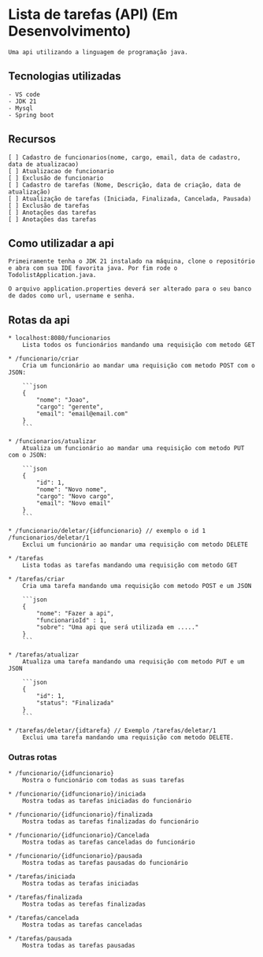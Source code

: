 # Lista de tarefas (API) (Em Desenvolvimento)

    Uma api utilizando a linguagem de programação java.

## Tecnologias utilizadas

    - VS code
    - JDK 21
    - Mysql
    - Spring boot

## Recursos

    [ ] Cadastro de funcionarios(nome, cargo, email, data de cadastro, data de atualizacao)
    [ ] Atualizacao de funcionario
    [ ] Exclusão de funcionario
    [ ] Cadastro de tarefas (Nome, Descrição, data de criação, data de atualização)
    [ ] Atualização de tarefas (Iniciada, Finalizada, Cancelada, Pausada)
    [ ] Exclusão de tarefas
    [ ] Anotações das tarefas
    [ ] Anotações das tarefas

## Como utilizadar a api

    Primeiramente tenha o JDK 21 instalado na máquina, clone o repositório e abra com sua IDE favorita java. Por fim rode o TodolistApplication.java.

    O arquivo application.properties deverá ser alterado para o seu banco de dados como url, username e senha.

## Rotas da api

    * localhost:8080/funcionarios
        Lista todos os funcionários mandando uma requisição com metodo GET

    * /funcionario/criar
        Cria um funcionário ao mandar uma requisição com metodo POST com o JSON:

        ```json
        {
            "nome": "Joao",
            "cargo": "gerente",
            "email": "email@email.com"
        }
        ```

    * /funcionarios/atualizar
        Atualiza um funcionário ao mandar uma requisição com metodo PUT com o JSON:

        ```json
        {
            "id": 1,
            "nome": "Novo nome",
            "cargo": "Novo cargo",
            "email": "Novo email"
        }
        ```

    * /funcionario/deletar/{idfuncionario} // exemplo o id 1 /funcionarios/deletar/1
        Exclui um funcionário ao mandar uma requisição com metodo DELETE 

    * /tarefas 
        Lista todas as tarefas mandando uma requisição com metodo GET

    * /tarefas/criar
        Cria uma tarefa mandando uma requisição com metodo POST e um JSON

        ```json
        {
            "nome": "Fazer a api",
            "funcionarioId" : 1,
            "sobre": "Uma api que será utilizada em ....."
        }
        ```

    * /tarefas/atualizar
        Atualiza uma tarefa mandando uma requisição com metodo PUT e um JSON

        ```json
        {
            "id": 1,
            "status": "Finalizada"
        }
        ```

    * /tarefas/deletar/{idtarefa} // Exemplo /tarefas/deletar/1
        Exclui uma tarefa mandando uma requisição com metodo DELETE.


### Outras rotas
    
    * /funcionario/{idfuncionario}
        Mostra o funcionário com todas as suas tarefas

    * /funcionario/{idfuncionario}/iniciada
        Mostra todas as tarefas iniciadas do funcionário

    * /funcionario/{idfuncionario}/finalizada
        Mostra todas as tarefas finalizadas do funcionário

    * /funcionario/{idfuncionario}/Cancelada
        Mostra todas as tarefas canceladas do funcionário

    * /funcionario/{idfuncionario}/pausada
        Mostra todas as tarefas pausadas do funcionário

    * /tarefas/iniciada
        Mostra todas as terafas iniciadas

    * /tarefas/finalizada
        Mostra todas as terefas finalizadas
        
    * /tarefas/cancelada
        Mostra todas as tarefas canceladas

    * /tarefas/pausada
        Mostra todas as tarefas pausadas
